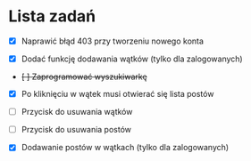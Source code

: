 # Lista zadań

- [X] Naprawić błąd 403 przy tworzeniu nowego konta

- [X] Dodać funkcję dodawania wątków (tylko dla zalogowanych)

- ~~[ ] Zaprogramować wyszukiwarkę~~

- [X] Po kliknięciu w wątek musi otwierać się lista postów

- [ ] Przycisk do usuwania wątków

- [ ] Przycisk do usuwania postów

- [X] Dodawanie postów w wątkach (tylko dla zalogowanych)
